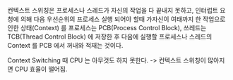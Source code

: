 컨텍스트 스위칭은 프로세스나 스레드가 자신의 작업을 다 끝내지 못하고, 인터럽트 요청에 의해 다음 우선순위의 프로세스 실행 되어야 할때 가자신이 여태까지 한 작업으로 인한 상태(Context) 를 프로세스는 PCB(Process Control Block), 쓰레드는 TCB(Thread Control Block) 에 저장한 후 다음에 실행할 프로세스나 스레드의 Context 를 PCB 에서 꺼내와 적재는 것이다.





Context Switching 때 CPU 는 아무것도 하지 못한다. -> 컨텍스트 스위칭이 많아지면 CPU 효율이 떨어짐.